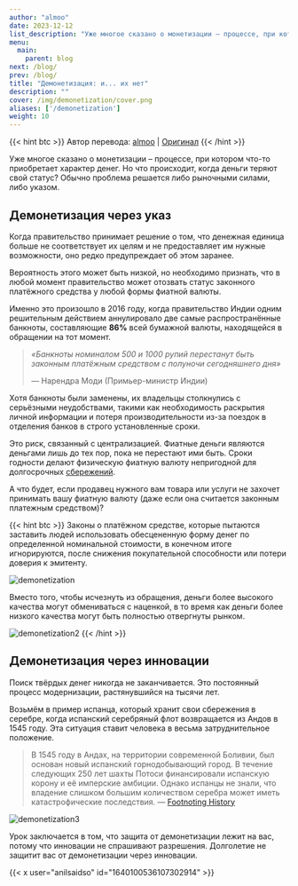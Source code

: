 ```yaml
---
author: "almoo"
date: 2023-12-12
list_description: "Уже многое сказано о монетизации – процессе, при котором что-то приобретает характер денег. Но что происходит, когда деньги теряют свой статус?"
menu:
  main:
    parent: blog
next: /blog/
prev: /blog/
title: "Демонетизация: и... их нет"
description: ""
cover: /img/demonetization/cover.png
aliases: ['/demonetization']
weight: 10
---
```


{{< hint btc >}}
Автор перевода: [almoo](https://snort.social/p/npub1zvvv8fm7w2ngwdyszg3y6zgp6vwqlht8zrr8wcmjaxjecrvpjfwsd0zs7w) | [Оригинал](https://www.teachingbtc.com/demonestization/)
{{< /hint >}}

Уже многое сказано о монетизации – процессе, при котором что-то приобретает характер денег. Но что происходит, когда деньги теряют свой статус? Обычно проблема решается либо рыночными силами, либо указом.

## Демонетизация через указ

Когда правительство принимает решение о том, что денежная единица больше не соответствует их целям и не предоставляет им нужные возможности, оно редко предупреждает об этом заранее.

Вероятность этого может быть низкой, но необходимо признать, что в любой момент правительство может отозвать статус законного платёжного средства у любой формы фиатной валюты.

Именно это произошло в 2016 году, когда правительство Индии одним решительным действием аннулировало две самые распространённые банкноты, составляющие **86%** всей бумажной валюты, находящейся в обращении на тот момент.

> *«Банкноты номиналом 500 и 1000 рупий перестанут быть законным платёжным средством с полуночи сегодняшнего дня»* 
> 
> — Нарендра Моди (Примьер-министр Индии)

Хотя банкноты были заменены, их владельцы столкнулись с серьёзными неудобствами, такими как необходимость раскрытия личной информации и потеря производительности из-за поездок в отделения банков в строго установленные сроки.

Это риск, связанный с централизацией. Фиатные деньги являются деньгами лишь до тех пор, пока не перестают ими быть. Сроки годности делают физическую фиатную валюту непригодной для долгосрочных [сбережений](https://t.me/bitcoin21ideas/2948).

А что будет, если продавец нужного вам товара или услуги не захочет принимать вашу фиатную валюту (даже если она считается законным платежным средством)?

{{< hint btc >}}
Законы о платёжном средстве, которые пытаются заставить людей использовать обесцененную форму денег по определенной номинальной стоимости, в конечном итоге игнорируются, после снижения покупательной способности или потери доверия к эмитенту.

![demonetization](/img/demonetization/01.png)

Вместо того, чтобы исчезнуть из обращения, деньги более высокого качества могут обмениваться с наценкой, в то время как деньги более низкого качества могут быть полностью отвергнуты рынком.

![demonetization2](/img/demonetization/02.png)
{{< /hint >}}

## Демонетизация через инновации

Поиск твёрдых денег никогда не заканчивается. Это постоянный процесс модернизации, растянувшийся на тысячи лет.

Возьмём в пример испанца, который хранит свои сбережения в серебре, когда испанский серебряный флот возвращается из Андов в 1545 году. Эта ситуация ставит человека в весьма затруднительное положение.

> В 1545 году в Андах, на территории современной Боливии, был основан новый испанский горнодобывающий город. В течение следующих 250 лет шахты Потоси финансировали испанскую корону и её имперские амбиции. Однако испанцы не знали, что владение слишком большим количеством серебра может иметь катастрофические последствия. 
> — [Footnoting History](https://www.footnotinghistory.com/home/potosi-the-silver-mine-that-changed-the-world?ref=teachingbtc.com)

![demonetization3](/img/demonetization/03.png)

Урок заключается в том, что защита от демонетизации лежит на вас, потому что инновации не спрашивают разрешения. Долголетие не защитит вас от демонетизации через инновации.

{{< x user="anilsaidso" id="1640100536107302914" >}}